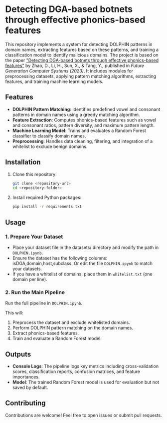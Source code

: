 # Detecting DGA-based botnets through effective phonics-based features

This repository implements a system for detecting DOLPHIN patterns in domain names, extracting features based on these patterns, and training a classification model to identify malicious domains. The project is based on the paper ["Detecting DGA-based botnets through effective phonics-based features"](https://aquatoney.github.io/files/dolphin-fgcs23-zhao.pdf) by Zhao, D., Li, H., Sun, X., & Tang, Y., published in *Future Generation Computer Systems (2023)*. It includes modules for preprocessing datasets, applying pattern matching algorithms, extracting features, and training machine learning models.

## Features

- **DOLPHIN Pattern Matching**: Identifies predefined vowel and consonant patterns in domain names using a greedy matching algorithm.
- **Feature Extraction**: Computes phonics-based features such as vowel and consonant ratios, pattern diversity, and maximum pattern length.
- **Machine Learning Model**: Trains and evaluates a Random Forest classifier to classify domain names.
- **Preprocessing**: Handles data cleaning, filtering, and integration of a whitelist to exclude benign domains.

## Installation

1. Clone this repository:

   ```bash
   git clone <repository-url>
   cd <repository-folder>
   ```

2. Install required Python packages:

   ```bash
   pip install -r requirements.txt
   ```

## Usage

### 1. Prepare Your Dataset

- Place your dataset file in the datasets/ directory and modify the path in `DOLPHIN.ipynb`.
- Ensure the dataset has the following columns: isDGA,domain,host,subclass. Or edit the file `DOLPHIN.ipynb` to match your datasets.
- If you have a whitelist of domains, place them in `whitelist.txt` (one domain per line).

### 2. Run the Main Pipeline

Run the full pipeline in `DOLPHIN.ipynb`.

This will:

1. Preprocess the dataset and exclude whitelisted domains.
2. Perform DOLPHIN pattern matching on the domain names.
3. Extract phonics-based features.
4. Train and evaluate a Random Forest model.

## Outputs

- **Console Logs**: The pipeline logs key metrics including cross-validation scores, classification reports, confusion matrices, and feature importances.
- **Model**: The trained Random Forest model is used for evaluation but not saved by default.

## Contributing

Contributions are welcome! Feel free to open issues or submit pull requests.
